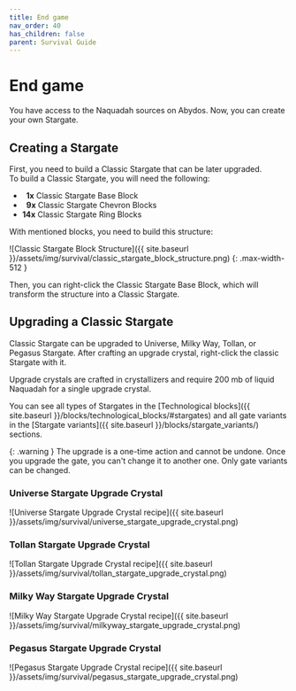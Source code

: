```yaml
---
title: End game
nav_order: 40
has_children: false
parent: Survival Guide
---
```


# End game

You have access to the Naquadah sources on Abydos.
Now, you can create your own Stargate.

## Creating a Stargate
First, you need to build a Classic Stargate that can be later upgraded.  
To build a Classic Stargate, you will need the following:
- **&ensp;1x** Classic Stargate Base Block
- **&ensp;9x** Classic Stargate Chevron Blocks
- **14x** Classic Stargate Ring Blocks

With mentioned blocks, you need to build this structure:

![Classic Stargate Block Structure]({{ site.baseurl }}/assets/img/survival/classic_stargate_block_structure.png)
{: .max-width-512 }

Then, you can right-click the Classic Stargate Base Block, which will transform the structure into a Classic Stargate.

## Upgrading a Classic Stargate
Classic Stargate can be upgraded to Universe, Milky Way, Tollan, or Pegasus Stargate. 
After crafting an upgrade crystal, right-click the classic Stargate with it.

Upgrade crystals are crafted in crystallizers and require 200 mb of liquid Naquadah for a single upgrade crystal.

You can see all types of Stargates in the [Technological blocks]({{ site.baseurl }}/blocks/technological_blocks/#stargates) and all gate variants in the [Stargate variants]({{ site.baseurl }}/blocks/stargate_variants/) sections.

{: .warning }
The upgrade is a one-time action and cannot be undone.
Once you upgrade the gate, you can't change it to another one.
Only gate variants can be changed.

### Universe Stargate Upgrade Crystal
![Universe Stargate Upgrade Crystal recipe]({{ site.baseurl }}/assets/img/survival/universe_stargate_upgrade_crystal.png)

### Tollan Stargate Upgrade Crystal
![Tollan Stargate Upgrade Crystal recipe]({{ site.baseurl }}/assets/img/survival/tollan_stargate_upgrade_crystal.png)

### Milky Way Stargate Upgrade Crystal
![Milky Way Stargate Upgrade Crystal recipe]({{ site.baseurl }}/assets/img/survival/milkyway_stargate_upgrade_crystal.png)

### Pegasus Stargate Upgrade Crystal
![Pegasus Stargate Upgrade Crystal recipe]({{ site.baseurl }}/assets/img/survival/pegasus_stargate_upgrade_crystal.png)


